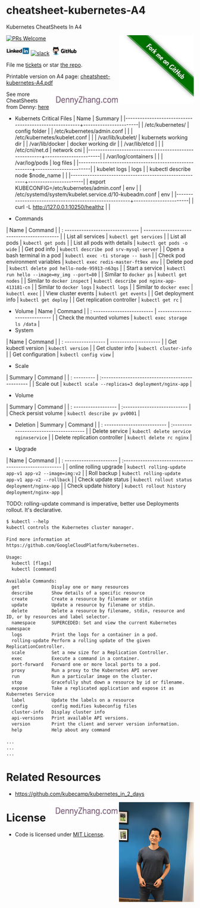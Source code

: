 # cheatsheet-kubernetes-A4
Kubernetes CheatSheets In A4

<a href="https://github.com/DennyZhang?tab=followers"><img align="right" width="200" height="183" src="https://raw.githubusercontent.com/USDevOps/mywechat-slack-group/master/images/fork_github.png" /></a>

[![PRs Welcome](https://img.shields.io/badge/PRs-welcome-brightgreen.svg)](http://makeapullrequest.com)

[![LinkedIn](https://raw.githubusercontent.com/USDevOps/mywechat-slack-group/master/images/linkedin.png)](https://www.linkedin.com/in/dennyzhang001) <a href="https://www.dennyzhang.com/slack" target="_blank" rel="nofollow"><img src="http://slack.dennyzhang.com/badge.svg" alt="slack"/></a> [![Github](https://raw.githubusercontent.com/USDevOps/mywechat-slack-group/master/images/github.png)](https://github.com/DennyZhang)

File me [tickets](https://github.com/DennyZhang/cheatsheet-kubernetes-A4/issues) or star [the repo](https://github.com/DennyZhang/cheatsheet-kubernetes-A4).

Printable version on A4 page: [cheatsheet-kubernetes-A4.pdf](cheatsheet-kubernetes-A4.pdf)

<a href="https://www.dennyzhang.com"><img align="right" width="185" height="37" src="https://raw.githubusercontent.com/USDevOps/mywechat-slack-group/master/images/dns_small.png"></a>

See more CheatSheets from Denny: [here](https://github.com/topics/denny-cheatsheets)

- Kubernets Critical Files
| Name                                                  | Summary               |
|-------------------------------------------------------+-----------------------|
| /etc/kubernetes/                                      | config folder         |
| /etc/kubernetes/admin.conf                            |                       |
| /etc/kubernetes/kubelet.conf                          |                       |
| /var/lib/kubelet/                                     | kubernets working dir |
| /var/lib/docker                                       | docker working dir    |
| /var/lib/etcd                                         |                       |
| /etc/cni/net.d                                        | network cni           |
|-------------------------------------------------------+-----------------------|
| /var/log/containers                                   |                       |
| /var/log/pods                                         | log files             |
|-------------------------------------------------------+-----------------------|
| kubelet logs                                          | logs                  |
| kubectl describe node $node_name                      |                       |
|-------------------------------------------------------+-----------------------|
| export KUBECONFIG=/etc/kubernetes/admin.conf          | env                   |
| /etc/systemd/system/kubelet.service.d/10-kubeadm.conf | env                   |
|-------------------------------------------------------+-----------------------|
| curl -L http://127.0.0.1:10250/healthz                |                       |

- Commands

| Name                              | Command                                      |
| : ------------------------------- | ------------------------------------------   |
| List all services                 | `kubectl get services`                       |
| List all pods                     | `kubectl get pods`                           |
| List all pods with details        | `kubectl get pods -o wide`                   |
| Get pod info                      | `kubectl describe pod srv-mysql-server`      |
| Open a bash terminal in a pod     | `kubectl exec -ti storage -- bash`           |
| Check pod environment variables   | `kubectl exec redis-master-ft9ex env`        |
| Delete pod                        | `kubectl delete pod hello-node-95913-n63qs`  |
| Start a service                   | `kubectl run hello --image=my_img --port=80` |
| Similar to `docker ps`            | `kubectl get nodes`                          |
| Similar to `docker inspect`       | `kubectl describe pod nginx-app-413181-cn`   |
| Similar to `docker logs`          | `kubectl logs`                               |
| Similar to `docker exec`          | `kubectl exec`                               |
| View cluster events               | `kubectl get events`                         |
| Get deployment info               | `kubectl get deploy`                         |
| Get replication controller        | `kubectl get rc`                             |

- Volume
| Name                        | Command                         |
| : ------------------------- | -----------------------------   |
| Check the mounted volumes   | `kubectl exec storage ls /data` |
- System

| Name                | Command                |
| : ----------------- | ---------------------  |
| Get kubectl version | `kubectl version`      |
| Get cluster info    | `kubectl cluster-info` |
| Get configuration   | `kubectl config view`  |

- Scale

| Summary     | Command                                           |
| : --------- | :-----------------------------------------------  |
| Scale out   | `kubectl scale --replicas=3 deployment/nginx-app` |

- Volume

| Summary              | Command                      |
| : ------------------ | :--------------------------- |
| Check persist volume | `kubectl describe pv pv0001` |

- Deletion
| Summary                       | Command                                |
| : --------------------------  | :------------------------------------- |
| Delete service                | `kubectl delete service nginxservice`  |
| Delete replication controller | `kubectl delete rc nginx`              |

- Upgrade  

| Name                     | Command                                               |
| : ---------------------- | :---------------------------------------------------- |
| online rolling upgrade   | `kubectl rolling-update app-v1 app-v2 --image=img:v2` |
| Roll backup              | `kubectl rolling-update app-v1 app-v2 --rollback`     |
| Check update status      | `kubectl rollout status deployment/nginx-app`         |
| Check update history     | `kubectl rollout history deployment/nginx-app`        |

TODO: rolling-update command is imperative, better use Deployments rollout. It's declarative.

```
$ kubectl --help
kubectl controls the Kubernetes cluster manager.

Find more information at https://github.com/GoogleCloudPlatform/kubernetes.

Usage:
  kubectl [flags]
  kubectl [command]

Available Commands:
  get            Display one or many resources
  describe       Show details of a specific resource
  create         Create a resource by filename or stdin
  update         Update a resource by filename or stdin.
  delete         Delete a resource by filename, stdin, resource and ID, or by resources and label selector.
  namespace      SUPERCEDED: Set and view the current Kubernetes namespace
  logs           Print the logs for a container in a pod.
  rolling-update Perform a rolling update of the given ReplicationController.
  scale          Set a new size for a Replication Controller.
  exec           Execute a command in a container.
  port-forward   Forward one or more local ports to a pod.
  proxy          Run a proxy to the Kubernetes API server
  run            Run a particular image on the cluster.
  stop           Gracefully shut down a resource by id or filename.
  expose         Take a replicated application and expose it as Kubernetes Service
  label          Update the labels on a resource
  config         config modifies kubeconfig files
  cluster-info   Display cluster info
  api-versions   Print available API versions.
  version        Print the client and server version information.
  help           Help about any command

...
...
...
```

# Related Resources
- https://github.com/kubecamp/kubernetes_in_2_days

<a href="https://www.dennyzhang.com"><img align="right" width="201" height="268" src="https://raw.githubusercontent.com/USDevOps/mywechat-slack-group/master/images/denny_201706.png"></a>

<a href="https://www.dennyzhang.com"><img align="right" src="https://raw.githubusercontent.com/USDevOps/mywechat-slack-group/master/images/dns_small.png"></a>

# License
- Code is licensed under [MIT License](https://www.dennyzhang.com/wp-content/mit_license.txt).
